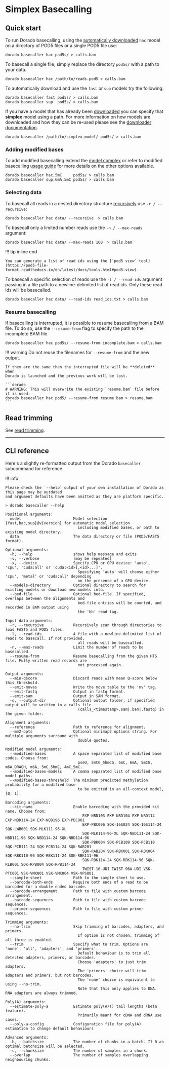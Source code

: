 # Simplex Basecalling

## Quick start

To run Dorado basecalling, using the [automatically downloaded]({{find("complex")}}) `hac` model
on a directory of POD5 files or a single POD5 file use:

```dorado
dorado basecaller hac pod5s/ > calls.bam
```

To basecall a single file, simply replace the directory `pod5s/` with a path to your data.

```dorado
dorado basecaller hac /path/to/reads.pod5 > calls.bam
```

To automatically download and use the `fast` or `sup` models try the following:

```dorado
dorado basecaller fast pod5s/ > calls.bam
dorado basecaller sup  pod5s/ > calls.bam
```

If you have a model that has already been [downloaded]({{find("downloader")}}) you can specify that
**simplex** model using a path. For more information on how models are downloaded and how they
can be re-used please see the [downloader documentation]({{find("downloader")}}#downloading-models).

```dorado
dorado basecaller /path/to/simplex_model/ pod5s/ > calls.bam
```

### Adding modified bases

To add modified basecalling extend the [model complex]({{find("complex")}}) or refer to
modified basecalling [usage guide]({{find("mods")}}#usage) for more details on the other options available.

```dorado
dorado basecaller hac,5mC     pod5s/ > calls.bam
dorado basecaller sup,6mA,5mC pod5s/ > calls.bam
```

### Selecting data

To basecall all reads in a nested directory structure [recursively]({{find("basecall_overview")}}#data-ingest)
use `-r / --recursive`:

```dorado
dorado basecaller hac data/ --recursive  > calls.bam
```

To basecall only a limited number reads use the `-n / --max-reads` argument:

```dorado
dorado basecaller hac data/ --max-reads 100  > calls.bam
```

!!! tip inline end

    You can generate a list of read ids using the [`pod5 view` tool](https://pod5-file-format.readthedocs.io/en/latest/docs/tools.html#pod5-view).

To basecall a specific selection of reads use the `-l / --read-ids` argument passing in a file path
to a newline-delimited list of read ids. Only these read ids will be basecalled.

```dorado
dorado basecaller hac data/ --read-ids read_ids.txt > calls.bam
```

### Resume basecalling

If basecalling is interrupted, it is possible to resume basecalling from a BAM file.
To do so, use the `--resume-from` flag to specify the path to the incomplete BAM file.

```dorado
dorado basecaller hac pod5s/ --resume-from incomplete.bam > calls.bam
```

!!! warning
    Do not reuse the filenames for `--resume-from` and the new output.

    If they are the same then the interrupted file will be **deleted** when
    Dorado is launched and the previous work will be lost.

    ```dorado
    # WARNING: This will overwrite the existing `resume.bam` file before it is used.
    dorado basecaller hac pod5/ --resume-from resume.bam > resume.bam
    ```

## Read trimming

See [read trimming]({{find("read_trimming")}}).

---

## CLI reference

Here's a slightly re-formatted output from the Dorado `basecaller` subcommand for reference.

!!! info

    Please check the `--help` output of your own installation of Dorado as this page may be outdated
    and argument defaults have been omitted as they are platform specific.

```text hl_lines="1"
> dorado basecaller --help

Positional arguments:
  model                       Model selection {fast,hac,sup}@v{version} for automatic model selection
                                including modified bases, or path to existing model directory.
  data                        The data directory or file (POD5/FAST5 format).

Optional arguments:
  -h, --help                  shows help message and exits
  -v, --verbose               [may be repeated]
  -x, --device                Specify CPU or GPU device: 'auto', 'cpu', 'cuda:all' or 'cuda:<id>[,<id>...]'.
                                Specifying 'auto' will choose either 'cpu', 'metal' or 'cuda:all' depending
                                on the presence of a GPU device.
  --models-directory          Optional directory to search for existing models or download new models into.
  --bed-file                  Optional bed-file. If specified, overlaps between the alignments and
                                bed-file entries will be counted, and recorded in BAM output using
                                the 'bh' read tag.

Input data arguments:
  -r, --recursive             Recursively scan through directories to load FAST5 and POD5 files.
  -l, --read-ids              A file with a newline-delimited list of reads to basecall. If not provided,
                                all reads will be basecalled.
  -n, --max-reads             Limit the number of reads to be basecalled.
  --resume-from               Resume basecalling from the given HTS file. Fully written read records are
                                not processed again.

Output arguments:
  --min-qscore                Discard reads with mean Q-score below this threshold.
  --emit-moves                Write the move table to the 'mv' tag.
  --emit-fastq                Output in fastq format.
  --emit-sam                  Output in SAM format.
  -o, --output-dir            Optional output folder, if specified output will be written to a calls file
                                (calls_<timestamp>.sam|.bam|.fastq) in the given folder.

Alignment arguments:
  --reference                 Path to reference for alignment.
  --mm2-opts                  Optional minimap2 options string. For multiple arguments surround with
                                double quotes.

Modified model arguments:
  --modified-bases            A space separated list of modified base codes. Choose from:
                                pseU, 5mCG_5hmCG, 5mC, 6mA, 5mCG, m6A_DRACH, m6A, 5mC_5hmC, 4mC_5mC.
  --modified-bases-models     A comma separated list of modified base model paths.
  --modified-bases-threshold  The minimum predicted methylation probability for a modified base
                                to be emitted in an all-context model, [0, 1].

Barcoding arguments:
  --kit-name                  Enable barcoding with the provided kit name. Choose from:
                                  EXP-NBD103 EXP-NBD104 EXP-NBD114 EXP-NBD114-24 EXP-NBD196 EXP-PBC001
                                  EXP-PBC096 SQK-16S024 SQK-16S114-24 SQK-LWB001 SQK-MLK111-96-XL
                                  SQK-MLK114-96-XL SQK-NBD111-24 SQK-NBD111-96 SQK-NBD114-24 SQK-NBD114-96
                                  SQK-PBK004 SQK-PCB109 SQK-PCB110 SQK-PCB111-24 SQK-PCB114-24 SQK-RAB201
                                  SQK-RAB204 SQK-RBK001 SQK-RBK004 SQK-RBK110-96 SQK-RBK111-24 SQK-RBK111-96
                                  SQK-RBK114-24 SQK-RBK114-96 SQK-RLB001 SQK-RPB004 SQK-RPB114-24
                                  TWIST-16-UDI TWIST-96A-UDI VSK-PTC001 VSK-VMK001 VSK-VMK004 VSK-VPS001.
  --sample-sheet              Path to the sample sheet to use.
  --barcode-both-ends         Require both ends of a read to be barcoded for a double ended barcode.
  --barcode-arrangement       Path to file with custom barcode arrangement.
  --barcode-sequences         Path to file with custom barcode sequences.
  --primer-sequences          Path to file with custom primer sequences.

Trimming arguments:
  --no-trim                   Skip trimming of barcodes, adapters, and primers.
                                If option is not chosen, trimming of all three is enabled.
  --trim                      Specify what to trim. Options are 'none', 'all', 'adapters', and 'primers'.
                                Default behaviour is to trim all detected adapters, primers, or barcodes.
                                Choose 'adapters' to just trim adapters.
                                The 'primers' choice will trim adapters and primers, but not barcodes.
                                The 'none' choice is equivalent to using --no-trim.
                                Note that this only applies to DNA. RNA adapters are always trimmed.

Poly(A) arguments:
  --estimate-poly-a           Estimate poly(A/T) tail lengths (beta feature).
                                Primarily meant for cDNA and dRNA use cases.
  --poly-a-config             Configuration file for poly(A) estimation to change default behaviours

Advanced arguments:
  -b, --batchsize             The number of chunks in a batch. If 0 an optimal batchsize will be selected.
  -c, --chunksize             The number of samples in a chunk.
  --overlap                   The number of samples overlapping neighbouring chunks.
```
